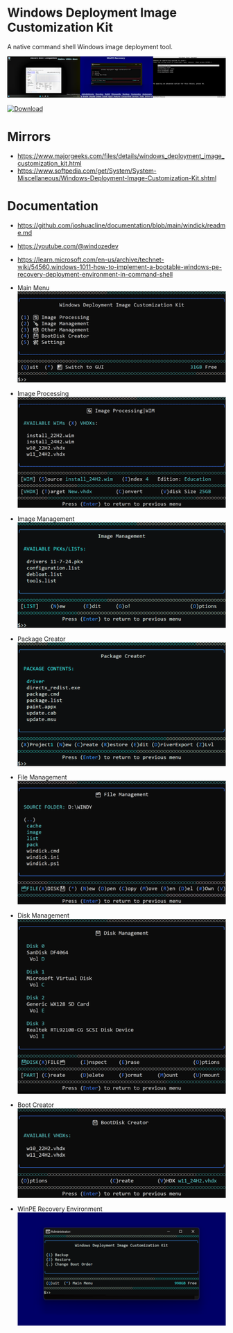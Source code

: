 # Windows Deployment Image Customization Kit
A native command shell Windows image deployment tool.

![Alt text](https://raw.githubusercontent.com/joshuacline/documentation/main/windick/png/topbanner.png "topbanner")

[![Download](https://img.shields.io/github/v/release/joshuacline/windick)](https://github.com/joshuacline/windick/archive/refs/heads/main.zip)

# Mirrors
- https://www.majorgeeks.com/files/details/windows_deployment_image_customization_kit.html
- https://www.softpedia.com/get/System/System-Miscellaneous/Windows-Deployment-Image-Customization-Kit.shtml
# Documentation
- https://github.com/joshuacline/documentation/blob/main/windick/readme.md
- https://youtube.com/@windozedev
- https://learn.microsoft.com/en-us/archive/technet-wiki/54560.windows-1011-how-to-implement-a-bootable-windows-pe-recovery-deployment-environment-in-command-shell

- Main Menu
![Alt text](https://raw.githubusercontent.com/joshuacline/documentation/main/windick/png/mainmenu.png "mainmenu")

- Image Processing
![Alt text](https://raw.githubusercontent.com/joshuacline/documentation/main/windick/png/imageprocessing.png "imageprocessing")

- Image Management
![Alt text](https://raw.githubusercontent.com/joshuacline/documentation/main/windick/png/imagemanagement.png "imagemanagement")

- Package Creator
![Alt text](https://raw.githubusercontent.com/joshuacline/documentation/main/windick/png/packagecreator.png "packagecreator")

- File Management
![Alt text](https://raw.githubusercontent.com/joshuacline/documentation/main/windick/png/filemanagement.png "filemanagement")

- Disk Management
![Alt text](https://raw.githubusercontent.com/joshuacline/documentation/main/windick/png/diskmanagement.png "diskmanagement")

- Boot Creator
![Alt text](https://raw.githubusercontent.com/joshuacline/documentation/main/windick/png/bootcreator.png "bootcreator")

- WinPE Recovery Environment
![Alt text](https://raw.githubusercontent.com/joshuacline/documentation/main/windick/png/recoverybasic.png "recovery")

